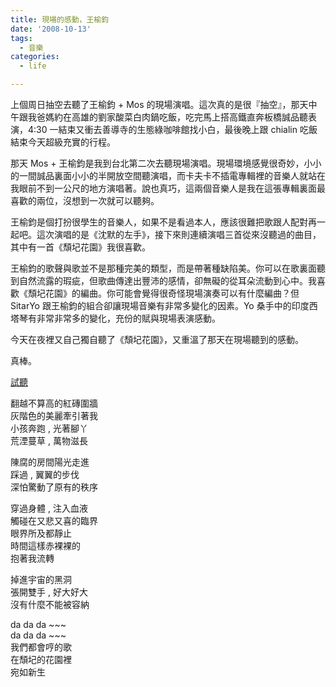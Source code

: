 ```yaml
---
title: 現場的感動，王榆鈞
date: '2008-10-13'
tags:
  - 音樂
categories:
  - life

---
```

上個周日抽空去聽了王榆鈞 + Mos 的現場演唱。這次真的是很『抽空』，那天中午跟我爸媽約在高雄的劉家酸菜白肉鍋吃飯，吃完馬上搭高鐵直奔板橋誠品聽表演，4:30 一結束又衝去善導寺的生態綠咖啡館找小白，最後晚上跟 chialin 吃飯結束今天超級充實的行程。  
  
那天 Mos + 王榆鈞是我到台北第二次去聽現場演唱。現場環境感覺很奇妙，小小的一間誠品裏面小小的半開放空間聽演唱，而卡夫卡不插電專輯裡的音樂人就站在我眼前不到一公尺的地方演唱著。說也真巧，這兩個音樂人是我在這張專輯裏面最喜歡的兩位，沒想到一次就可以聽夠。  
  
王榆鈞是個打扮很學生的音樂人，如果不是看過本人，應該很難把歌跟人配對再一起吧。這次演唱的是《沈默的左手》，接下來則連續演唱三首從來沒聽過的曲目，其中有一首《頹圮花園》我很喜歡。  
  
王榆鈞的歌聲與歌並不是那種完美的類型，而是帶著種缺陷美。你可以在歌裏面聽到自然流露的瑕疵，但歌曲傳達出豐沛的感情，卻無礙的從耳朵流動到心中。我喜歡《頹圮花園》的編曲。你可能會覺得很奇怪現場演奏可以有什麼編曲？但 SitarYo 跟王榆鈞的組合卻讓現場音樂有非常多變化的因素。Yo 桑手中的印度西塔琴有非常非常多的變化，充份的賦與現場表演感動。  
  
今天在夜裡又自己獨自聽了《頹圮花園》，又重溫了那天在現場聽到的感動。  
  
真棒。  
  
[試聽](http://www.myspace.com/sitaryo)  
  
翻越不算高的紅磚圍牆  
灰階色的美麗牽引著我  
小孩奔跑 , 光著腳丫  
荒湮蔓草 , 萬物滋長  
  
陳腐的房間陽光走進  
踩過 , 翼翼的步伐  
深怕驚動了原有的秩序  
  
穿過身體 , 注入血液  
觸碰在又悲又喜的臨界  
眼界所及都靜止  
時間這樣赤裸裸的  
抱著我流轉  
  
掉進宇宙的黑洞  
張開雙手 , 好大好大  
沒有什麼不能被容納  
  
da da da ~~~  
da da da ~~~  
我們都會哼的歌  
在頹圮的花園裡  
宛如新生